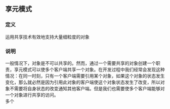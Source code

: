 ## 享元模式  
### 定义  
运用共享技术有效地支持大量细粒度的对象  
### 说明  
一般情况下，对象是不可以共享的。然而，通过一个需要共享的对象创建一个职责，享元模式可以使多个客户端共享一个对象。在开发过程中我们经常会发现这种情况：在同一时刻，只有一个客户端需要引用某个对象，如果这个对象的状态发生变化，那么就必然是因为引用此对象的客户端使这个对象状态发生了改变，所以对象不需要将自身状态的改变通知其他客户端。但是我们也需要使多个客户端能够对一个对象进行共享的访问。  
多个



